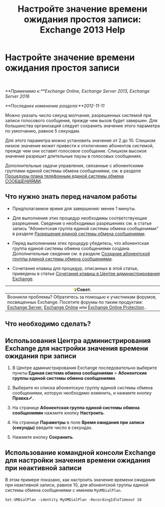 ﻿---
title: 'Настройте значение времени ожидания простоя записи: Exchange 2013 Help'
TOCTitle: Настройте значение времени ожидания простоя записи
ms:assetid: a7fb9a09-fde9-447d-ad2c-95598405e99b
ms:mtpsurl: https://technet.microsoft.com/ru-ru/library/Ee423550(v=EXCHG.150)
ms:contentKeyID: 50488794
ms.date: 05/22/2018
mtps_version: v=EXCHG.150
ms.translationtype: MT
---

# Настройте значение времени ожидания простоя записи

 

_**Применимо к:**Exchange Online, Exchange Server 2013, Exchange Server 2016_

_**Последнее изменение раздела:**2012-11-11_

Можно указать число секунд молчания, разрешенных системой при записи голосового сообщения, прежде чем вызов будет завершен. Для большинства организаций следует сохранить значение этого параметра по умолчанию, равное 5 секундам.

Для этого параметра можно установить значение от 2 до 10. Слишком низкое значение может привести к отключению абонентов системой, прежде чем они оставят голосовое сообщение. Слишком высокое значение разрешит длительные паузы в голосовых сообщениях.

Дополнительные задачи управления, связанные с абонентскими группами единой системы обмена сообщениями, см. в разделе [Процедуры плана телефонным единой системы обмена СООБЩЕНИЯМИ](um-dial-plan-procedures-exchange-2013-help.md).

## Что нужно знать перед началом работы

  - Предполагаемое время для завершения: менее 1 минуты.

  - Для выполнения этих процедур необходимы соответствующие разрешения. Сведения о необходимых разрешениях см. в статье запись "Абонентская группа единой системы обмена сообщениями" в разделе [Разрешения единой системы обмена сообщениями](unified-messaging-permissions-exchange-2013-help.md).

  - Перед выполнением этих процедур убедитесь, что абонентская группа единой системы обмена сообщениями создана. Дополнительные сведения см. в разделе [Создание абонентской группы единой системы обмена сообщениями](create-a-um-dial-plan-exchange-2013-help.md).

  - Сочетания клавиш для процедур, описанных в этой статье, приведены в статье [Сочетания клавиш в Центре администрирования Exchange](keyboard-shortcuts-in-the-exchange-admin-center-exchange-online-protection-help.md).

<table>
<thead>
<tr class="header">
<th><img src="images/Bb124558.tip(EXCHG.150).gif" title="Совет" alt="Совет" />Совет.</th>
</tr>
</thead>
<tbody>
<tr class="odd">
<td>Возникли проблемы? Обратитесь за помощью к участникам форумов, посвященных Exchange. Посетите форумы по таким продуктам: <a href="https://go.microsoft.com/fwlink/p/?linkid=60612">Exchange Server</a>, <a href="https://go.microsoft.com/fwlink/p/?linkid=267542">Exchange Online</a> или <a href="https://go.microsoft.com/fwlink/p/?linkid=285351">Exchange Online Protection</a>..</td>
</tr>
</tbody>
</table>


## Что необходимо сделать?

## Использования Центра администрирования Exchange для настройки значения времени ожидания при записи

1.  В Центре администрирования Exchange последовательно выберите пункты **Единая система обмена сообщениями** \> **Абонентские группы единой системы обмена сообщениями**.

2.  Выберите из списка абонентскую группу единой системы обмена сообщениями, которую необходимо изменить, и нажмите кнопку **Правка**![Значок редактирования](images/Bb124582.6f53ccb2-1f13-4c02-bea0-30690e6ea71d(EXCHG.150).gif "Значок редактирования").

3.  На странице **Абонентская группа единой системы обмена сообщениями** нажмите кнопку **Настроить**.

4.  На странице **Параметры** в поле **Время ожидания при записи (секунды)** введите число в секундах.

5.  Нажмите кнопку **Сохранить**.

## Использование командной консоли Exchange для настройки значения времени ожидания при неактивной записи

В этом примере показано, как настроить значение времени ожидания при неактивной записи, равное 10, для абонентской группы единой системы обмена сообщениями с именем `MyUMDialPlan`.

    Set-UMDialPlan -identity MyUMDialPlan -RecordingIdleTimeout 10


